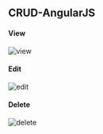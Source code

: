 ## CRUD-AngularJS

#### View 
![view](https://user-images.githubusercontent.com/23442723/50055964-c937e700-017b-11e9-895c-8974455a7492.PNG)
#### Edit 
![edit](https://user-images.githubusercontent.com/23442723/50055963-c89f5080-017b-11e9-959e-2c283731a7c7.PNG)
#### Delete 
![delete](https://user-images.githubusercontent.com/23442723/50055965-c9d07d80-017b-11e9-92c3-97de5329b2bb.PNG)

